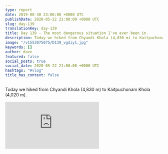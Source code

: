 ```yaml
---
type: report
date: 2019-08-30 23:00:00 +0000 UTC
publishDate: 2020-05-22 21:00:00 +0000 UTC
slug: day-139
translationKey: day-139
title: Day 139 - The most dangerous situation I've ever been in.
description: Today we hiked from Chyandi Khola (4,830 m) to Kaitpuchonam Khola (4,020 m).
image: "/v1553075075/D139_vgdiy1.jpg"
keywords: []
author: dave
featured: false
social_posts: true
social_date: 2020-05-22 21:00:00 +0000 UTC
hashtags: "#vlog"
title_has_context: false
---
```


Today we hiked from Chyandi Khola (4,830 m) to Kaitpuchonam Khola (4,020 m).

<iframe class="youtube" src="https://www.youtube.com/embed/GISnGwKfT-Y" frameborder="0" allow="accelerometer; autoplay; encrypted-media; gyroscope; picture-in-picture" allowfullscreen></iframe>

